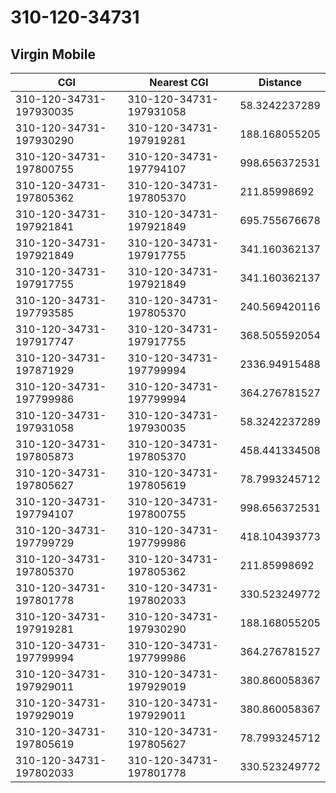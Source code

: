 # 310-120-34731
## Virgin Mobile


| CGI | Nearest CGI | Distance |
|-----|-------------|----------|
| 310-120-34731-197930035 | 310-120-34731-197931058 | 58.3242237289 |
| 310-120-34731-197930290 | 310-120-34731-197919281 | 188.168055205 |
| 310-120-34731-197800755 | 310-120-34731-197794107 | 998.656372531 |
| 310-120-34731-197805362 | 310-120-34731-197805370 | 211.85998692 |
| 310-120-34731-197921841 | 310-120-34731-197921849 | 695.755676678 |
| 310-120-34731-197921849 | 310-120-34731-197917755 | 341.160362137 |
| 310-120-34731-197917755 | 310-120-34731-197921849 | 341.160362137 |
| 310-120-34731-197793585 | 310-120-34731-197805370 | 240.569420116 |
| 310-120-34731-197917747 | 310-120-34731-197917755 | 368.505592054 |
| 310-120-34731-197871929 | 310-120-34731-197799994 | 2336.94915488 |
| 310-120-34731-197799986 | 310-120-34731-197799994 | 364.276781527 |
| 310-120-34731-197931058 | 310-120-34731-197930035 | 58.3242237289 |
| 310-120-34731-197805873 | 310-120-34731-197805370 | 458.441334508 |
| 310-120-34731-197805627 | 310-120-34731-197805619 | 78.7993245712 |
| 310-120-34731-197794107 | 310-120-34731-197800755 | 998.656372531 |
| 310-120-34731-197799729 | 310-120-34731-197799986 | 418.104393773 |
| 310-120-34731-197805370 | 310-120-34731-197805362 | 211.85998692 |
| 310-120-34731-197801778 | 310-120-34731-197802033 | 330.523249772 |
| 310-120-34731-197919281 | 310-120-34731-197930290 | 188.168055205 |
| 310-120-34731-197799994 | 310-120-34731-197799986 | 364.276781527 |
| 310-120-34731-197929011 | 310-120-34731-197929019 | 380.860058367 |
| 310-120-34731-197929019 | 310-120-34731-197929011 | 380.860058367 |
| 310-120-34731-197805619 | 310-120-34731-197805627 | 78.7993245712 |
| 310-120-34731-197802033 | 310-120-34731-197801778 | 330.523249772 |
